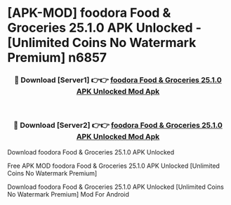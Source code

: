 # [APK-MOD] foodora  Food & Groceries 25.1.0 APK Unlocked - [Unlimited Coins No Watermark Premium] n6857



<div align="center">
<h3>🔴 Download [Server1] 👉👉 <a href="https://momento.my/?title=foodora__Food_&_Groceries_25.1.0_APK_Unlocked">foodora  Food & Groceries 25.1.0 APK Unlocked Mod Apk</a></h3><br>

<h3>🔴 Download [Server2] 👉👉 <a href="https://momento.my/?title=foodora__Food_&_Groceries_25.1.0_APK_Unlocked">foodora  Food & Groceries 25.1.0 APK Unlocked Mod Apk</a></h3>
</div>



Download foodora  Food & Groceries 25.1.0 APK Unlocked 

Free APK MOD foodora  Food & Groceries 25.1.0 APK Unlocked [Unlimited Coins No Watermark Premium]

Download foodora  Food & Groceries 25.1.0 APK Unlocked [Unlimited Coins No Watermark Premium] Mod For Android
